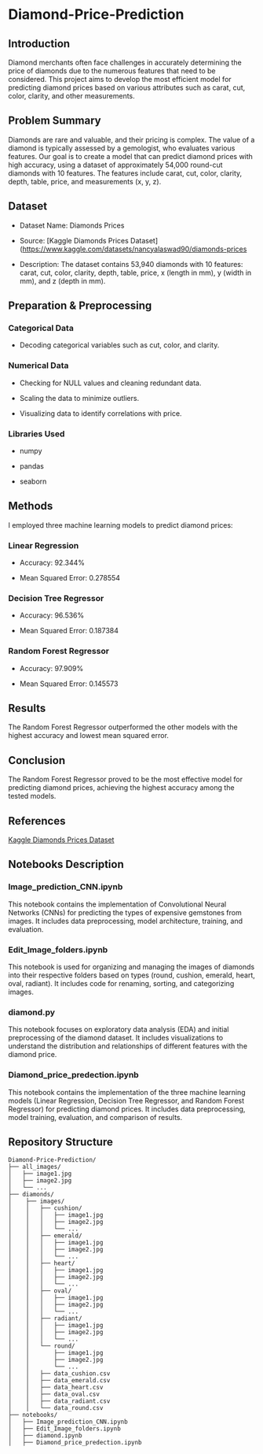 # Diamond-Price-Prediction


## Introduction

Diamond merchants often face challenges in accurately determining the price of diamonds due to the numerous features that need to be considered. This project aims to develop the most efficient model for predicting diamond prices based on various attributes such as carat, cut, color, clarity, and other measurements.

## Problem Summary

Diamonds are rare and valuable, and their pricing is complex. The value of a diamond is typically assessed by a gemologist, who evaluates various features. Our goal is to create a model that can predict diamond prices with high accuracy, using a dataset of approximately 54,000 round-cut diamonds with 10 features. The features include carat, cut, color, clarity, depth, table, price, and measurements (x, y, z).


## Dataset

  * Dataset Name: Diamonds Prices
  
  * Source: [Kaggle Diamonds Prices Dataset](https://www.kaggle.com/datasets/nancyalaswad90/diamonds-prices

  * Description: The dataset contains 53,940 diamonds with 10 features: carat, cut, color, clarity, depth, table, price, x (length in mm), y (width in mm), and z (depth in mm).


## Preparation & Preprocessing

  ### Categorical Data
  
  * Decoding categorical variables such as cut, color, and clarity.

  ### Numerical Data
  
  * Checking for NULL values and cleaning redundant data.

  * Scaling the data to minimize outliers.

  * Visualizing data to identify correlations with price.
    
  ### Libraries Used
  
  * numpy

  * pandas
    
  * seaborn


## Methods
I employed three machine learning models to predict diamond prices:

### Linear Regression

  * Accuracy: 92.344%
    
  * Mean Squared Error: 0.278554
    
### Decision Tree Regressor
  
  * Accuracy: 96.536%
    
  * Mean Squared Error: 0.187384
    
### Random Forest Regressor
  
  * Accuracy: 97.909%
  
  * Mean Squared Error: 0.145573


## Results

The Random Forest Regressor outperformed the other models with the highest accuracy and lowest mean squared error.


## Conclusion

The Random Forest Regressor proved to be the most effective model for predicting diamond prices, achieving the highest accuracy among the tested models.


## References

[Kaggle Diamonds Prices Dataset](https://www.kaggle.com/datasets/nancyalaswad90/diamonds-prices)


## Notebooks Description

  ### Image_prediction_CNN.ipynb

  This notebook contains the implementation of Convolutional Neural Networks (CNNs) for predicting the types of expensive gemstones from images. It includes data preprocessing, model architecture, training,     and evaluation.

  ### Edit_Image_folders.ipynb

  This notebook is used for organizing and managing the images of diamonds into their respective folders based on types (round, cushion, emerald, heart, oval, radiant). It includes code for renaming, sorting,  and categorizing images.

  ### diamond.py

  This notebook focuses on exploratory data analysis (EDA) and initial preprocessing of the diamond dataset. It includes visualizations to understand the distribution and relationships of different features with the diamond price.

  ### Diamond_price_predection.ipynb

  This notebook contains the implementation of the three machine learning models (Linear Regression, Decision Tree Regressor, and Random Forest Regressor) for predicting diamond prices. It includes data preprocessing, model training, evaluation, and comparison of results.


## Repository Structure

    Diamond-Price-Prediction/
    ├── all_images/
    │   ├── image1.jpg
    │   ├── image2.jpg
    │   └── ...
    ├── diamonds/
    │    ├── images/
    │    │   ├── cushion/
    │    │   │   ├── image1.jpg
    │    │   │   ├── image2.jpg
    │    │   │   └── ...
    │    │   ├── emerald/
    │    │   │   ├── image1.jpg
    │    │   │   ├── image2.jpg
    │    │   │   └── ...
    │    │   ├── heart/
    │    │   │   ├── image1.jpg
    │    │   │   ├── image2.jpg
    │    │   │   └── ...
    │    │   ├── oval/
    │    │   │   ├── image1.jpg
    │    │   │   ├── image2.jpg
    │    │   │   └── ...
    │    │   ├── radiant/
    │    │   │   ├── image1.jpg
    │    │   │   ├── image2.jpg
    │    │   │   └── ...
    │    │   └── round/
    │    │       ├── image1.jpg
    │    │       ├── image2.jpg
    │    │       └── ...
    │    │   ├── data_cushion.csv
    │    │   ├── data_emerald.csv
    │    │   ├── data_heart.csv
    │    │   ├── data_oval.csv
    │    │   ├── data_radiant.csv
    │    │   └── data_round.csv
    ├── notebooks/
    │   ├── Image_prediction_CNN.ipynb
    │   ├── Edit_Image_folders.ipynb
    │   ├── diamond.ipynb
    │   ├── Diamond_price_predection.ipynb



